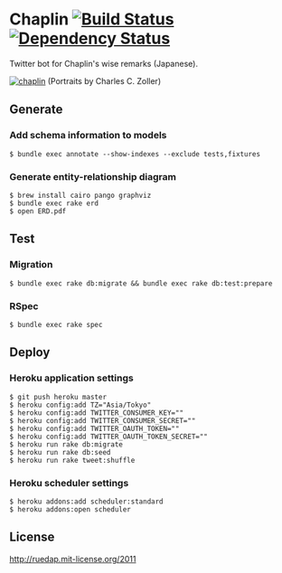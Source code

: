 # Chaplin [![Build Status](https://travis-ci.org/ruedap/chaplin.png?branch=master)](https://travis-ci.org/ruedap/chaplin) [![Dependency Status](https://gemnasium.com/ruedap/chaplin.png)](https://gemnasium.com/ruedap/chaplin)

Twitter bot for Chaplin's wise remarks (Japanese).

[![chaplin](https://dl.dropboxusercontent.com/u/281168/images/github-chaplin-readme.jpg)](http://drnorth.wordpress.com/2011/04/16/picture-of-the-week-73-charlie-chaplin-colour-portraits-by-charles-c-zoller/)
(Portraits by Charles C. Zoller)

## Generate

### Add schema information to models
    $ bundle exec annotate --show-indexes --exclude tests,fixtures

### Generate entity-relationship diagram
    $ brew install cairo pango graphviz
    $ bundle exec rake erd
    $ open ERD.pdf


## Test

### Migration
    $ bundle exec rake db:migrate && bundle exec rake db:test:prepare

### RSpec
    $ bundle exec rake spec


## Deploy

### Heroku application settings
    $ git push heroku master
    $ heroku config:add TZ="Asia/Tokyo"
    $ heroku config:add TWITTER_CONSUMER_KEY=""
    $ heroku config:add TWITTER_CONSUMER_SECRET=""
    $ heroku config:add TWITTER_OAUTH_TOKEN=""
    $ heroku config:add TWITTER_OAUTH_TOKEN_SECRET=""
    $ heroku run rake db:migrate
    $ heroku run rake db:seed
    $ heroku run rake tweet:shuffle

### Heroku scheduler settings
    $ heroku addons:add scheduler:standard
    $ heroku addons:open scheduler


## License
http://ruedap.mit-license.org/2011
